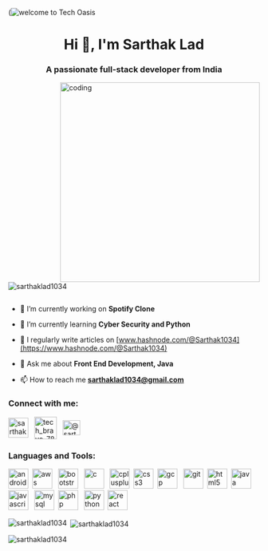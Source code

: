 (![welcome to Tech Oasis](https://github.com/Sarthaklad1034/Sarthaklad1034/assets/135553451/7273859a-b3e0-423e-8680-798052ef15ae)

<h1 align="center">Hi 👋, I'm Sarthak Lad</h1>
<h3 align="center">A passionate full-stack developer from India</h3>
<img align="right" alt="coding" width="400" src="https://cdn.dribbble.com/users/1025838/screenshots/6220885/devguy3.gif">

<p align="left"> <img src="https://komarev.com/ghpvc/?username=sarthaklad1034&label=Profile%20views&color=0e75b6&style=flat" alt="sarthaklad1034" /> </p>

<p align="left"> <a href="https://twitter.com/" target="blank"><img src="https://img.shields.io/twitter/follow/?logo=twitter&style=for-the-badge" alt="" /></a> </p>

- 🔭 I’m currently working on **Spotify Clone**

- 🌱 I’m currently learning **Cyber Security and Python**

- 📝 I regularly write articles on [www.hashnode.com/@Sarthak1034](https://www.hashnode.com/@Sarthak1034)

- 💬 Ask me about **Front End Development, Java**

- 📫 How to reach me **sarthaklad1034@gmail.com**

<h3 align="left">Connect with me:</h3>
<p align="left">
<a href="https://linkedin.com/in/sarthak-lad" target="blank"><img align="center" src="https://static-00.iconduck.com/assets.00/linkedin-icon-2048x2048-ya5g47j2.png" alt="sarthak-lad" height="40" width="40" /></a> &nbsp;
<a href="https://instagram.com/tech_bravo_786" target="blank"><img align="center" src="https://www.logo.wine/a/logo/Instagram/Instagram-Logo.wine.svg" alt="tech_bravo_786" height="45" width="45" /></a> &nbsp;
<a href="https://hashnode.com/@sarthak1034" target="blank"><img align="center" src="https://cdn.hashnode.com/res/hashnode/image/upload/v1611902473383/CDyAuTy75.png" alt="@sarthak1034" height="30" width="35" /></a>
</p>

<h3 align="left">Languages and Tools:</h3>
<p align="left"> <img src="https://iconape.com/wp-content/png_logo_vector/android-icon-logo.png" alt="android" width="40" height="40"/> &nbsp;<img src="https://www.pngall.com/wp-content/uploads/13/AWS-Logo-PNG-Images.png" alt="aws" width="40" height="40"/>  &nbsp; <img src="https://www.svgrepo.com/show/353498/bootstrap.svg" alt="bootstrap" width="40" height="40"/> &nbsp;  <img src="https://upload.wikimedia.org/wikipedia/commons/thumb/1/18/C_Programming_Language.svg/1853px-C_Programming_Language.svg.png" alt="c" width="40" height="40"/> &nbsp; <img src="https://cdn.worldvectorlogo.com/logos/c--4.svg" alt="cplusplus" width="40" height="40"/>&nbsp;  <img src="https://upload.wikimedia.org/wikipedia/commons/thumb/6/62/CSS3_logo.svg/768px-CSS3_logo.svg.png" alt="css3" width="40" height="40"/> &nbsp;<img src="https://www.vectorlogo.zone/logos/google_cloud/google_cloud-icon.svg" alt="gcp" width="40" height="40"/> &nbsp; <img src="https://www.vectorlogo.zone/logos/git-scm/git-scm-icon.svg" alt="git" width="40" height="40"/> &nbsp;<img src="https://upload.wikimedia.org/wikipedia/commons/thumb/3/38/HTML5_Badge.svg/1200px-HTML5_Badge.svg.png" alt="html5" width="40" height="40"/>&nbsp; <img src="https://staging.svgrepo.com/show/184143/java.svg" alt="java" width="40" height="40"/>&nbsp; <img src="https://cdn.worldvectorlogo.com/logos/javascript-1.svg" alt="javascript" width="40" height="40"/> &nbsp; <img src="https://upload.wikimedia.org/wikipedia/commons/thumb/1/10/AWS_Simple_Icons_Database_Amazon_RDS_MySQL_DB_Instance.svg/2048px-AWS_Simple_Icons_Database_Amazon_RDS_MySQL_DB_Instance.svg.png" alt="mysql" width="40" height="40"/>&nbsp; <img src="https://www.svgrepo.com/download/303656/php-logo.svg" alt="php" width="40" height="40"/> &nbsp; <img src="https://www.svgrepo.com/show/452091/python.svg" alt="python" width="40" height="40"/>  &nbsp;<img src="https://upload.wikimedia.org/wikipedia/commons/thumb/a/a7/React-icon.svg/2300px-React-icon.svg.png" alt="react" width="40" height="40"/> </p>

<p><img align="left" src="https://github-readme-stats.vercel.app/api/top-langs?username=sarthaklad1034&show_icons=true&locale=en&layout=compact" alt="sarthaklad1034" /></p>

<p>&nbsp;<img align="center" src="https://github-readme-stats.vercel.app/api?username=sarthaklad1034&show_icons=true&locale=en" alt="sarthaklad1034" /></p>

<p><img align="center" src="https://github-readme-streak-stats.herokuapp.com/?user=sarthaklad1034&" alt="sarthaklad1034" /></p>

